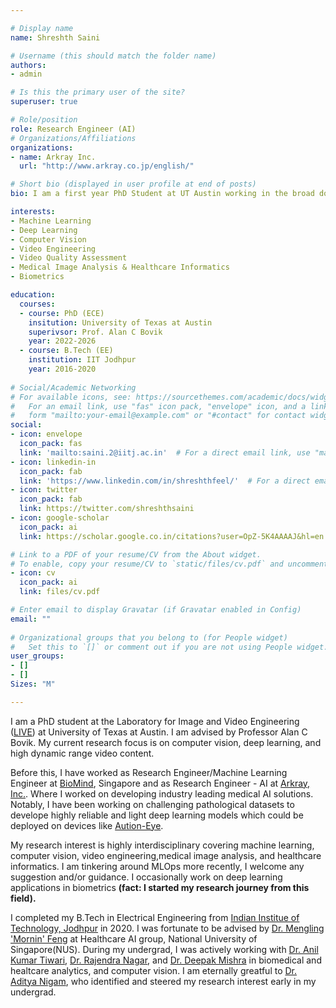 ```yaml
---

# Display name
name: Shreshth Saini

# Username (this should match the folder name)
authors:
- admin

# Is this the primary user of the site?
superuser: true

# Role/position
role: Research Engineer (AI)
# Organizations/Affiliations
organizations:
- name: Arkray Inc. 
  url: "http://www.arkray.co.jp/english/"

# Short bio (displayed in user profile at end of posts)
bio: I am a first year PhD Student at UT Austin working in the broad domain of video processing and engineering.Previously, I was Research Engineer-AI working the field of computer vision and Medical-AI. I have worked extensively in field of Computer Vision, Deep Learning, Medical Image Analysis, Biometrics, and Healthcare Informatics.

interests:
- Machine Learning
- Deep Learning
- Computer Vision
- Video Engineering
- Video Quality Assessment
- Medical Image Analysis & Healthcare Informatics
- Biometrics

education:
  courses:
  - course: PhD (ECE)
    insitution: University of Texas at Austin
    superivsor: Prof. Alan C Bovik
    year: 2022-2026
  - course: B.Tech (EE)
    institution: IIT Jodhpur
    year: 2016-2020
 
# Social/Academic Networking
# For available icons, see: https://sourcethemes.com/academic/docs/widgets/#icons
#   For an email link, use "fas" icon pack, "envelope" icon, and a link in the
#   form "mailto:your-email@example.com" or "#contact" for contact widget.
social:
- icon: envelope
  icon_pack: fas
  link: 'mailto:saini.2@iitj.ac.in'  # For a direct email link, use "mailto:test@example.org".
- icon: linkedin-in
  icon_pack: fab
  link: 'https://www.linkedin.com/in/shreshthfeel/'  # For a direct email link, use "mailto:test@example.org"
- icon: twitter
  icon_pack: fab
  link: https://twitter.com/shreshthsaini
- icon: google-scholar
  icon_pack: ai
  link: https://scholar.google.co.in/citations?user=OpZ-5K4AAAAJ&hl=en

# Link to a PDF of your resume/CV from the About widget.
# To enable, copy your resume/CV to `static/files/cv.pdf` and uncomment the lines below.  
- icon: cv
  icon_pack: ai
  link: files/cv.pdf

# Enter email to display Gravatar (if Gravatar enabled in Config)
email: ""
  
# Organizational groups that you belong to (for People widget)
#   Set this to `[]` or comment out if you are not using People widget.  
user_groups:
- []
- []
Sizes: "M" 

---
```

I am a PhD student at the Laboratory for Image and Video Engineering ([LIVE](https://live.ece.utexas.edu/)) at University of Texas at Austin. I am advised by Professor Alan C Bovik. My current research focus is on computer vision, deep learning, and high dynamic range video content. 

Before this, I have worked as Research Engineer/Machine Learning Engineer at [BioMind](https://biomind.ai/), Singapore and as Research Engineer - AI at [Arkray, Inc.](http://www.arkray.co.jp/english/). Where I worked on developing industry leading medical AI solutions. Notably, I have been working on challenging pathological datasets to develope highly reliable and light deep learning models which could be deployed on devices like [Aution-Eye](http://www.arkray.co.jp/english/products/laboratory/urinalysis_analyzers/ai-4510.html). 

My research interest is highly interdisciplinary covering machine learning, computer vision, video engineering,medical image analysis, and healthcare informatics. I am tinkering around MLOps more recently, I welcome any suggestion and/or guidance. I occasionally work on deep learning applications in biometrics **(fact: I started my research journey from this field).**

I completed my B.Tech in Electrical Engineering from [Indian Institue of Technology, Jodhpur](https://iitj.ac.in/) in 2020. I was fortunate to be advised by [Dr. Mengling 'Mornin' Feng](https://mornin-feng.com) at Healthcare AI group, National University of Singapore(NUS). During my undergrad, I was actively working with [Dr. Anil Kumar Tiwari](http://home.iitj.ac.in/~akt/), [Dr. Rajendra Nagar](http://home.iitj.ac.in/~rn/), and [Dr. Deepak Mishra](http://home.iitj.ac.in/~dmishra/) in biomedical and healtcare analytics, and computer vision. I am eternally greatful to [Dr. Aditya Nigam](http://faculty.iitmandi.ac.in/~aditya/), who identified and steered my research interest early in my undergrad.



